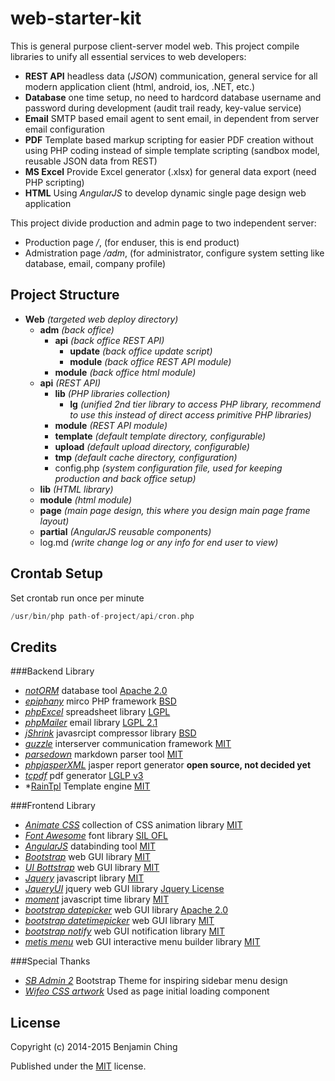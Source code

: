 web-starter-kit
===============

This is general purpose client-server model web. This project compile libraries to unify all essential services to web developers:
* **REST API**	headless data (_JSON_) communication, general service for all modern application client (html, android, ios, .NET, etc.)
* **Database**	one time setup, no need to hardcord database username and password during development (audit trail ready, key-value service)
* **Email**		SMTP based email agent to sent email, in dependent from server email configuration
* **PDF**		Template based markup scripting for easier PDF creation without using PHP coding instead of simple template scripting (sandbox model, reusable JSON data from REST)
* **MS Excel**	Provide Excel generator (.xlsx) for general data export (need PHP scripting)
* **HTML**		Using _AngularJS_ to develop dynamic single page design web application

This project divide production and admin page to two independent server:
- Production page _/_, (for enduser, this is end product)
- Admistration page _/adm_, (for administrator, configure system setting like database, email, company profile)

Project Structure
-----------------

* **Web** _(targeted web deploy directory)_
	* **adm** _(back office)_
		* **api** _(back office REST API)_
			* **update** _(back office update script)_
			* **module** _(back office REST API module)_
		* **module** _(back office html module)_
	* **api** _(REST API)_
		* **lib** _(PHP libraries collection)_
			* **Ig** _(unified 2nd tier library to access PHP library, recommend to use this instead of direct access primitive PHP libraries)_
		* **module** _(REST API module)_
		* **template** _(default template directory, configurable)_
		* **upload** _(default upload directory, configurable)_
		* **tmp** _(default cache directory, configuration)_
		* config.php _(system configuration file, used for keeping production and back office setup)_
	* **lib** _(HTML library)_
	* **module** _(html module)_
	* **page** _(main page design, this where you design main page frame layout)_
	* **partial** _(AngularJS reusable components)_
	* log.md _(write change log or any info for end user to view)_
	
Crontab Setup
-------------

Set crontab run once per minute

```scala
/usr/bin/php path-of-project/api/cron.php
```

Credits
--------------

###Backend Library
- *[notORM](https://github.com/vrana/notorm)* database tool [Apache 2.0](https://www.apache.org/licenses/LICENSE-2.0.html)
- *[epiphany](https://github.com/jmathai/epiphany)* mirco PHP framework [BSD](http://opensource.org/licenses/BSD-3-Clause)
- *[phpExcel](https://github.com/PHPOffice/PHPExcel)* spreadsheet library [LGPL](https://github.com/PHPOffice/PHPExcel/blob/master/license.md)
- *[phpMailer](https://github.com/PHPMailer/PHPMailer)* email library [LGPL 2.1](http://www.gnu.org/licenses/lgpl-2.1.html)
- *[jShrink](https://github.com/tedious/JShrink)* javasrcipt compressor library [BSD](http://opensource.org/licenses/BSD-3-Clause)
- *[guzzle](https://github.com/guzzle/guzzle)* interserver communication framework [MIT](http://opensource.org/licenses/MIT)
- *[parsedown](https://github.com/erusev/parsedown)* markdown parser tool [MIT](http://opensource.org/licenses/MIT)
- *[phpjasperXML](https://github.com/SIMITGROUP/phpjasperxml)* jasper report generator __open source, not decided yet__
- *[tcpdf](http://www.tcpdf.org/)* pdf generator [LGLP v3](https://www.gnu.org/licenses/lgpl.html)
- *[RainTpl](http://www.raintpl.com) Template engine [MIT](http://opensource.org/licenses/MIT)

###Frontend Library
- *[Animate CSS](http://daneden.github.io/animate.css/)* collection of CSS animation library [MIT](http://opensource.org/licenses/MIT)
- *[Font Awesome](http://fontawesome.io)* font library [SIL OFL](http://fontawesome.io/license/)
- *[AngularJS](https://angularjs.org)* databinding tool [MIT](http://opensource.org/licenses/MIT)
- *[Bootstrap](http://getbootstrap.com)* web GUI library [MIT](http://opensource.org/licenses/MIT)
- *[UI Bottstrap](https://angular-ui.github.io/bootstrap/)* web GUI library [MIT](http://opensource.org/licenses/MIT)
- *[Jquery](https://jquery.org)* javascript library [MIT](http://opensource.org/licenses/MIT)
- *[JqueryUI](https://jqueryui.com)* jquery web GUI library [Jquery License](https://jquery.org/license/)
- *[moment](http://momentjs.com)* javascript time library [MIT](http://opensource.org/licenses/MIT)
- *[bootstrap datepicker](https://bootstrap-datepicker.readthedocs.org/en/latest/)* web GUI library [Apache 2.0](https://www.apache.org/licenses/LICENSE-2.0.html)
- *[bootstrap datetimepicker](http://eonasdan.github.io/bootstrap-datetimepicker/)* web GUI library [MIT](http://opensource.org/licenses/MIT)
- *[bootstrap notify](https://github.com/mouse0270/bootstrap-notify)* web GUI notification library [MIT](http://opensource.org/licenses/MIT)
- *[metis menu](https://github.com/onokumus/metisMenu)* web GUI interactive menu builder library [MIT](http://opensource.org/licenses/MIT)

###Special Thanks
- *[SB Admin 2](http://startbootstrap.com/template-overviews/sb-admin-2/)* Bootstrap Theme for inspiring sidebar menu design
- *[Wifeo CSS artwork](http://www.wifeo.com/code/22-pure-css-loader.html)* Used as page initial loading component

License
-------

Copyright (c) 2014-2015 Benjamin Ching

Published under the [MIT](http://opensource.org/licenses/MIT) license.